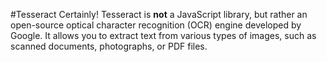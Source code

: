 #Tesseract
Certainly! Tesseract is <b>not</b> a JavaScript library, but rather an open-source optical character recognition (OCR) engine developed by Google. It allows you to extract text from various types of images, such as scanned documents, photographs, or PDF files.
